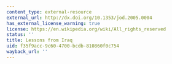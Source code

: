 ```yaml
---
content_type: external-resource
external_url: http://dx.doi.org/10.1353/jod.2005.0004
has_external_license_warning: true
license: https://en.wikipedia.org/wiki/All_rights_reserved
status: ''
title: Lessons from Iraq
uid: f35f9acc-9c60-4700-bcdb-810860f0c754
wayback_url: ''
---
```

